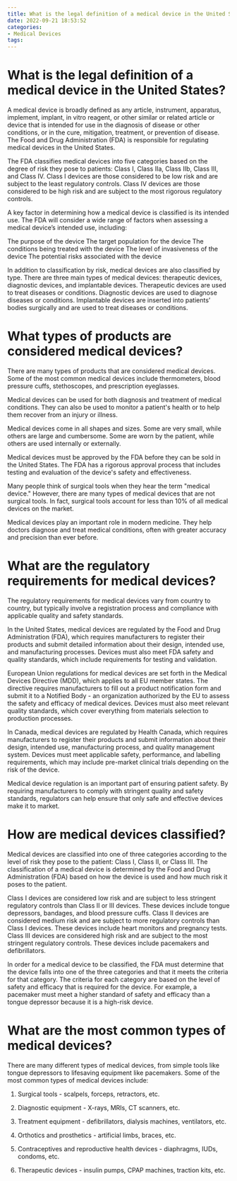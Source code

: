 ```yaml
---
title: What is the legal definition of a medical device in the United States
date: 2022-09-21 18:53:52
categories:
- Medical Devices
tags:
---
```



#  What is the legal definition of a medical device in the United States?

A medical device is broadly defined as any article, instrument, apparatus, implement, implant, in vitro reagent, or other similar or related article or device that is intended for use in the diagnosis of disease or other conditions, or in the cure, mitigation, treatment, or prevention of disease. The Food and Drug Administration (FDA) is responsible for regulating medical devices in the United States.

The FDA classifies medical devices into five categories based on the degree of risk they pose to patients: Class I, Class IIa, Class IIb, Class III, and Class IV. Class I devices are those considered to be low risk and are subject to the least regulatory controls. Class IV devices are those considered to be high risk and are subject to the most rigorous regulatory controls.

A key factor in determining how a medical device is classified is its intended use. The FDA will consider a wide range of factors when assessing a medical device’s intended use, including:

The purpose of the device
The target population for the device
The conditions being treated with the device
The level of invasiveness of the device
The potential risks associated with the device

In addition to classification by risk, medical devices are also classified by type. There are three main types of medical devices: therapeutic devices, diagnostic devices, and implantable devices. Therapeutic devices are used to treat diseases or conditions. Diagnostic devices are used to diagnose diseases or conditions. Implantable devices are inserted into patients’ bodies surgically and are used to treat diseases or conditions.

#  What types of products are considered medical devices?

There are many types of products that are considered medical devices. Some of the most common medical devices include thermometers, blood pressure cuffs, stethoscopes, and prescription eyeglasses.

Medical devices can be used for both diagnosis and treatment of medical conditions. They can also be used to monitor a patient's health or to help them recover from an injury or illness.

Medical devices come in all shapes and sizes. Some are very small, while others are large and cumbersome. Some are worn by the patient, while others are used internally or externally.

Medical devices must be approved by the FDA before they can be sold in the United States. The FDA has a rigorous approval process that includes testing and evaluation of the device's safety and effectiveness.

Many people think of surgical tools when they hear the term "medical device." However, there are many types of medical devices that are not surgical tools. In fact, surgical tools account for less than 10% of all medical devices on the market.

Medical devices play an important role in modern medicine. They help doctors diagnose and treat medical conditions, often with greater accuracy and precision than ever before.

#  What are the regulatory requirements for medical devices?

The regulatory requirements for medical devices vary from country to country, but typically involve a registration process and compliance with applicable quality and safety standards.

In the United States, medical devices are regulated by the Food and Drug Administration (FDA), which requires manufacturers to register their products and submit detailed information about their design, intended use, and manufacturing processes. Devices must also meet FDA safety and quality standards, which include requirements for testing and validation.

European Union regulations for medical devices are set forth in the Medical Devices Directive (MDD), which applies to all EU member states. The directive requires manufacturers to fill out a product notification form and submit it to a Notified Body - an organization authorized by the EU to assess the safety and efficacy of medical devices. Devices must also meet relevant quality standards, which cover everything from materials selection to production processes.

In Canada, medical devices are regulated by Health Canada, which requires manufacturers to register their products and submit information about their design, intended use, manufacturing process, and quality management system. Devices must meet applicable safety, performance, and labelling requirements, which may include pre-market clinical trials depending on the risk of the device.

Medical device regulation is an important part of ensuring patient safety. By requiring manufacturers to comply with stringent quality and safety standards, regulators can help ensure that only safe and effective devices make it to market.

#  How are medical devices classified?

Medical devices are classified into one of three categories according to the level of risk they pose to the patient: Class I, Class II, or Class III. The classification of a medical device is determined by the Food and Drug Administration (FDA) based on how the device is used and how much risk it poses to the patient.

Class I devices are considered low risk and are subject to less stringent regulatory controls than Class II or III devices. These devices include tongue depressors, bandages, and blood pressure cuffs. Class II devices are considered medium risk and are subject to more regulatory controls than Class I devices. These devices include heart monitors and pregnancy tests. Class III devices are considered high risk and are subject to the most stringent regulatory controls. These devices include pacemakers and defibrillators.

In order for a medical device to be classified, the FDA must determine that the device falls into one of the three categories and that it meets the criteria for that category. The criteria for each category are based on the level of safety and efficacy that is required for the device. For example, a pacemaker must meet a higher standard of safety and efficacy than a tongue depressor because it is a high-risk device.

#  What are the most common types of medical devices?

There are many different types of medical devices, from simple tools like tongue depressors to lifesaving equipment like pacemakers. Some of the most common types of medical devices include:

1. Surgical tools - scalpels, forceps, retractors, etc.

2. Diagnostic equipment - X-rays, MRIs, CT scanners, etc.

3. Treatment equipment - defibrillators, dialysis machines, ventilators, etc.

4. Orthotics and prosthetics - artificial limbs, braces, etc.

5. Contraceptives and reproductive health devices - diaphragms, IUDs, condoms, etc.

6. Therapeutic devices - insulin pumps, CPAP machines, traction kits, etc.